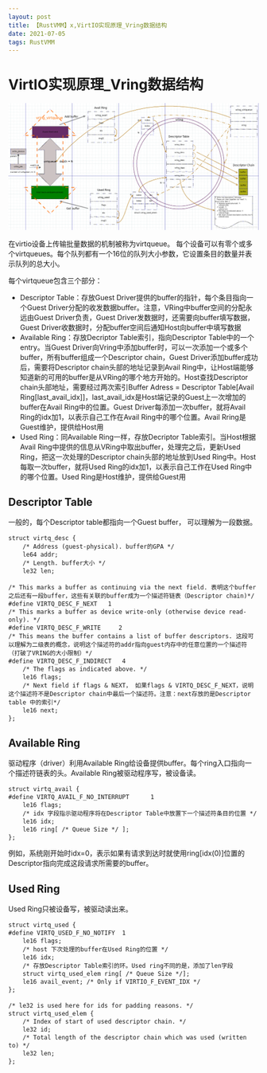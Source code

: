 ```yaml
---
layout: post
title: 【RustVMM】x,VirtIO实现原理_Vring数据结构
date: 2021-07-05 
tags: RustVMM
---
```


# VirtIO实现原理_Vring数据结构

![avatar](https://github.com/arafatms/arafatms.github.io/blob/main/images/posts/20210709-Vring/20191231092024327.png?raw=true)


在virtio设备上传输批量数据的机制被称为virtqueue。 每个设备可以有零个或多个virtqueues。每个队列都有一个16位的队列大小参数，它设置条目的数量并表示队列的总大小。

每个virtqueue包含三个部分：
- Descriptor Table：存放Guest Driver提供的buffer的指针，每个条目指向一个Guest Driver分配的收发数据buffer。注意，VRing中buffer空间的分配永远由Guest Driver负责，Guest Driver发数据时，还需要向buffer填写数据，Guest Driver收数据时，分配buffer空间后通知Host向buffer中填写数据
- Available Ring：存放Decriptor Table索引，指向Descriptor Table中的一个entry。当Guest Driver向Vring中添加buffer时，可以一次添加一个或多个buffer，所有buffer组成一个Descriptor chain，Guest Driver添加buffer成功后，需要将Descriptor chain头部的地址记录到Avail Ring中，让Host端能够知道新的可用的buffer是从VRing的哪个地方开始的。Host查找Descriptor chain头部地址，需要经过两次索引Buffer Adress = Descriptor Table[Avail Ring[last_avail_idx]]，last_avail_idx是Host端记录的Guest上一次增加的buffer在Avail Ring中的位置。Guest Driver每添加一次buffer，就将Avail Ring的idx加1，以表示自己工作在Avail Ring中的哪个位置。Avail Rring是Guest维护，提供给Host用
- Used Ring：同Available Ring一样，存放Decriptor Table索引。当Host根据Avail Ring中提供的信息从VRing中取出buffer，处理完之后，更新Used Ring，把这一次处理的Descriptor chain头部的地址放到Used Ring中。Host每取一次buffer，就将Used Ring的idx加1，以表示自己工作在Used Ring中的哪个位置。Used Ring是Host维护，提供给Guest用

## Descriptor Table
一般的，每个Descriptor table都指向一个Guest buffer， 可以理解为一段数据。

```
struct virtq_desc {
    /* Address (guest-physical). buffer的GPA */
    le64 addr;
    /* Length. buffer大小 */
    le32 len;

/* This marks a buffer as continuing via the next field. 表明这个buffer之后还有一段buffer，这些有关联的buffer成为一个描述符链表（Descriptor chain)*/
#define VIRTQ_DESC_F_NEXT   1
/* This marks a buffer as device write-only (otherwise device read-only). */
#define VIRTQ_DESC_F_WRITE     2
/* This means the buffer contains a list of buffer descriptors. 这段可以理解为二级表的概念，说明这个描述符的addr指向guest内存中的任意位置的一个描述符（打破了VRING的大小限制）*/
#define VIRTQ_DESC_F_INDIRECT   4
    /* The flags as indicated above. */
    le16 flags;
    /* Next field if flags & NEXT， 如果flags & VIRTQ_DESC_F_NEXT，说明这个描述符不是Descriptor chain中最后一个描述符。注意：next存放的是Descriptor table 中的索引*/
    le16 next;
};
```

## Available Ring
驱动程序（driver）利用Available Ring给设备提供buffer。每个ring入口指向一个描述符链表的头。Available Ring被驱动程序写，被设备读。
```
struct virtq_avail {
#define VIRTQ_AVAIL_F_NO_INTERRUPT      1
    le16 flags;
    /* idx 字段指示驱动程序将在Descriptor Table中放置下一个描述符条目的位置 */
    le16 idx;
    le16 ring[ /* Queue Size */ ];
};
```
例如，系统刚开始时idx=0，表示如果有请求到达时就使用ring[idx(0)]位置的Descriptor指向完成这段请求所需要的buffer。

## Used Ring
Used Ring只被设备写，被驱动读出来。
```
struct virtq_used {
#define VIRTQ_USED_F_NO_NOTIFY  1
    le16 flags;
    /* host 下次处理的buffer在Used Ring的位置 */
    le16 idx;
    /* 存放Descriptor Table索引的环。Used ring不同的是，添加了len字段
    struct virtq_used_elem ring[ /* Queue Size */];
    le16 avail_event; /* Only if VIRTIO_F_EVENT_IDX */
};

/* le32 is used here for ids for padding reasons. */
struct virtq_used_elem {
    /* Index of start of used descriptor chain. */
    le32 id;
    /* Total length of the descriptor chain which was used (written to) */
    le32 len;
};
```

